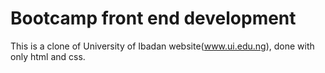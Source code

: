 # Bootcamp front end development
This is a clone of University of Ibadan website(www.ui.edu.ng), done with only html and css.
